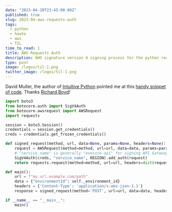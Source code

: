 ```yaml
---
date: "2023-04-20T23:45:00.00Z"
published: true
slug: 2023-04-aws-requests-auth
tags:
  - python
  - howto
  - aws
  - TIL
time_to_read: 1
title: AWS Requests Auth
description: AWS signature version 4 signing process for the python requests module.
type: post
image: /logos/til-1.png
twitter_image: /logos/til-1.png
---
```


David Muller, the author of [Intuitive Python](https://pragprog.com/titles/dmpython/intuitive-python/) pointed me at this [handy snippet of code](https://github.com/boto/botocore/issues/1784#issuecomment-659132830). Thanks [Richard Boyd](https://github.com/richardhboyd)!

```python
import boto3
from botocore.auth import SigV4Auth
from botocore.awsrequest import AWSRequest
import requests

session = boto3.Session()
credentials = session.get_credentials()
creds = credentials.get_frozen_credentials()

def signed_request(method, url, data=None, params=None, headers=None):
    request = AWSRequest(method=method, url=url, data=data, params=params, headers=headers)
    # "service_name" is generally "execute-api" for signing API Gateway requests
    SigV4Auth(creds, "service_name", REGION).add_auth(request)
    return requests.request(method=method, url=url, headers=dict(request.headers), data=data)

def main():
    url = f"my.url.example.com/path"
    data = {"environmentId": self._environment_id}
    headers = {'Content-Type': 'application/x-amz-json-1.1'}
    response = signed_request(method='POST', url=url, data=data, headers=headers)

if __name__ == "__main__":
    main()
```
